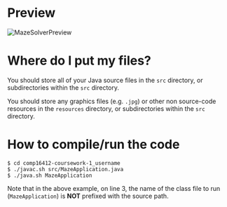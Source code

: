# Preview
![MazeSolverPreview](https://user-images.githubusercontent.com/56083944/117034418-de564600-ad35-11eb-9386-7e59fb23bb75.jpg)

# Where do I put my files?

You should store all of your Java source files in the `src` directory, or subdirectories within the `src` directory.

You should store any graphics files (e.g. `.jpg`) or other non source-code resources in the `resources` directory, or subdirectories within the `src` directory.

# How to compile/run the code

```
$ cd comp16412-coursework-1_username
$ ./javac.sh src/MazeApplication.java  
$ ./java.sh MazeApplication
```

Note that in the above example, on line 3, the name of the class file to run (`MazeApplication`) is **NOT** prefixed with the source path.

